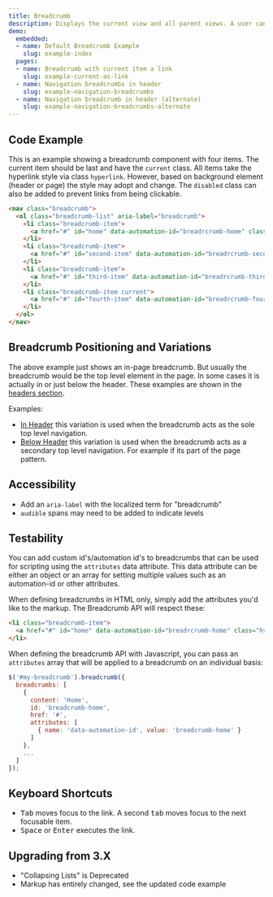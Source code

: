 ```yaml
---
title: Breadcrumb
description: Displays the current view and all parent views. A user can navigate between views. Best for presenting hierarchical paths in a system.
demo:
  embedded:
  - name: Default Breadcrumb Example
    slug: example-index
  pages:
  - name: Breadcrumb with current item a link
    slug: example-current-as-link
  - name: Navigation breadcrumbs in header
    slug: example-navigation-breadcrumbs
  - name: Navigation breadcrumb in header (alternate)
    slug: example-navigation-breadcrumbs-alternate
---
```


## Code Example

This is an example showing a breadcrumb component with four items. The current item should be last and have the `current` class. All items take the hyperlink style via class `hyperlink`. However, based on background element (header or page) the style may adopt and change. The `disabled` class can also be added to prevent links from being clickable.

```html
<nav class="breadcrumb">
  <ol class="breadcrumb-list" aria-label="breadcrumb">
    <li class="breadcrumb-item">
      <a href="#" id="home" data-automation-id="breadrcrumb-home" class="hyperlink">Home</a>
    </li>
    <li class="breadcrumb-item">
      <a href="#" id="second-item" data-automation-id="breadrcrumb-second" class="hyperlink">Second Item</a>
    </li>
    <li class="breadcrumb-item">
      <a href="#" id="third-item" data-automation-id="breadrcrumb-third" class="hyperlink">Third Item</a>
    </li>
    <li class="breadcrumb-item current">
      <a href="#" id="fourth-item" data-automation-id="breadrcrumb-fourth" class="hyperlink">Fourth Item <span class="audible">Current</span></a>
    </li>
  </ol>
</nav>
```

## Breadcrumb Positioning and Variations

The above example just shows an in-page breadcrumb. But usually the breadcrumb would be the top level element in the page. In some cases it is actually in or just below the header. These examples are shown in the [headers section](../../../app/views/components/header/).

Examples:

- [In Header](../../../app/views/components/header/example-breadcrumbs.html) this variation is used when the breadcrumb acts as the sole top level navigation.
- [Below Header](../../../app/views/components/header/example-breadcrumbs-alternate.html) this variation is used when the breadcrumb acts as a secondary top level navigation. For example if its part of the page pattern.

## Accessibility

- Add an `aria-label` with the localized term for "breadcrumb"
- `audible` spans may need to be added to indicate levels

## Testability

You can add custom id's/automation id's to breadcrumbs that can be used for scripting using the `attributes` data attribute. This data attribute can be either an object or an array for setting multiple values such as an automation-id or other attributes.

When defining breadcrumbs in HTML only, simply add the attributes you'd like to the markup.  The Breadcrumb API will respect these:

```html
<li class="breadcrumb-item">
  <a href="#" id="home" data-automation-id="breadrcrumb-home" class="hyperlink">Home</a>
</li>
```

When defining the breadcrumb API with Javascript, you can pass an `attributes` array that will be applied to a breadcrumb on an individual basis:

```js
$('#my-breadcrumb').breadcrumb({
  breadcrumbs: [
    {
      content: 'Home',
      id: 'breadcrumb-home',
      href: '#',
      attributes: [
        { name: 'data-automation-id', value: 'breadcrumb-home' }
      ]
    },
    ...
  ]
});
```

## Keyboard Shortcuts

- <kbd>Tab</kbd> moves focus to the link. A second <kbd>tab</kbd> moves focus to the next focusable item.
- <kbd>Space</kbd> or <kbd>Enter</kbd> executes the link.

## Upgrading from 3.X

- "Collapsing Lists" is Deprecated
- Markup has entirely changed, see the updated code example
